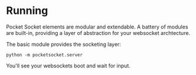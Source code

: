 # Running

Pocket Socket elements are modular and extendable. A battery of modules are built-in, providing a layer of abstraction for your websocket archtecture.

The basic module provides the socketing layer:

```
python -m pocketsocket.server
```

You'll see your websockets boot and wait for input.

